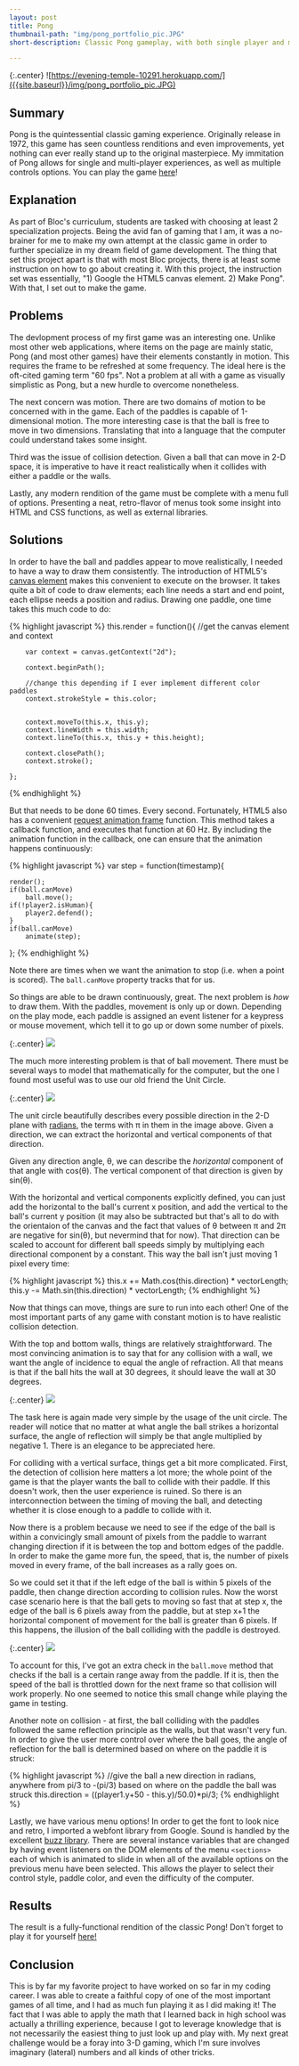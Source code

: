 ```yaml
---
layout: post
title: Pong
thumbnail-path: "img/pong_portfolio_pic.JPG"
short-description: Classic Pong gameplay, with both single player and multiplayer modes. Keyboard controls and mouse control is supported! Powered by the HTML5 canvas element.

---
```


{:.center}
![https://evening-temple-10291.herokuapp.com/]({{site.baseurl}}/img/pong_portfolio_pic.JPG)

## Summary
Pong is the quintessential classic gaming experience. Originally release in 1972, this game has seen countless renditions and even improvements, yet nothing can ever really stand up to the original masterpiece. My immitation of Pong allows for single and multi-player experiences, as well as multiple controls options. You can play the game <a href="https://evening-temple-10291.herokuapp.com/">here</a>!

## Explanation

As part of Bloc's curriculum, students are tasked with choosing at least 2 specialization projects. Being the avid fan of gaming that I am, it was a no-brainer for me to make my own attempt at the classic game in order to further specialize in my dream field of game development. The thing that set this project apart is that with most Bloc projects, there is at least some instruction on how to go about creating it. With this project, the instruction set was essentially, "1) Google the HTML5 canvas element. 2) Make Pong". With that, I set out to make the game. 

## Problems

The devlopment process of my first game was an interesting one. Unlike most other web applications, where items on the page are mainly static, Pong (and most other games) have their elements constantly in motion. This requires the frame to be refreshed at some frequency. The ideal here is the oft-cited gaming term "60 fps". Not a problem at all with a game as visually simplistic as Pong, but a new hurdle to overcome nonetheless.

The next concern was motion. There are two domains of motion to be concerned with in the game. Each of the paddles is capable of 1-dimensional motion. The more interesting case is that the ball is free to move in two dimensions. Translating that into a language that the computer could understand takes some insight.

Third was the issue of collision detection. Given a ball that can move in 2-D space, it is imperative to have it react realistically when it collides with either a paddle or the walls.

Lastly, any modern rendition of the game must be complete with a menu full of options. Presenting a neat, retro-flavor of menus took some insight into HTML and CSS functions, as well as external libraries.

## Solutions

In order to have the ball and paddles appear to move realistically, I needed to have a way to draw them consistently. The introduction of HTML5's <a href="http://diveintohtml5.info/canvas.html">canvas element</a> makes this convenient to execute on the browser. It takes quite a bit of code to draw elements; each line needs a start and end point, each ellipse needs a position and radius. Drawing one paddle, one time takes this much code to do:

{% highlight javascript %}
this.render = function(){
        //get the canvas element and context

        var context = canvas.getContext("2d");

        context.beginPath();

        //change this depending if I ever implement different color paddles
        context.strokeStyle = this.color;


        context.moveTo(this.x, this.y);
        context.lineWidth = this.width;
        context.lineTo(this.x, this.y + this.height);

        context.closePath();
        context.stroke();

    };
{% endhighlight %}

But that needs to be done 60 times. Every second. Fortunately, HTML5 also has a convenient <a href="https://developer.mozilla.org/en-US/docs/Web/API/window/requestAnimationFrame">request animation frame</a> function. This method takes a callback function, and executes that function at 60 Hz. By including the animation function in the callback, one can ensure that the animation happens continuously:

{% highlight javascript %}
var step = function(timestamp){
    
    render();
    if(ball.canMove)
        ball.move();
    if(!player2.isHuman){
        player2.defend();
    }
    if(ball.canMove)
        animate(step);
    
};
{% endhighlight %}

Note there are times when we want the animation to stop (i.e. when a point is scored). The `ball.canMove` property tracks that for us.


So things are able to be drawn continuously, great. The next problem is _how_ to draw them. With the paddles, movement is only up or down. Depending on the play mode, each paddle is assigned an event listener for a keypress or mouse movement, which tell it to go up or down some number of pixels.

{:.center}
![]({{site.baseurl}}/img/pong.JPG)

The much more interesting problem is that of ball movement. There must be several ways to model that mathematically for the computer, but the one I found most useful was to use our old friend the Unit Circle.

{:.center}
![]({{site.baseurl}}/img/unit_circle.png)

The unit circle beautifully describes every possible direction in the 2-D plane with <a href="https://en.wikipedia.org/wiki/Radian">radians</a>, the terms with π in them in the image above. Given a direction, we can extract the horizontal and vertical components of that direction.

Given any direction angle, θ, we can describe the _horizontal_ component of that angle with cos(θ).
The vertical component of that direction is given by sin(θ).

With the horizontal and vertical components explicitly defined, you can just add the horizontal to the ball's current x position, and add the vertical to the ball's current y position (it may also be subtracted but that's all to do with the orientaion of the canvas and the fact that values of θ between π  and 2π are negative for sin(θ), but nevermind that for now). That direction can be scaled to account for different ball speeds simply by multiplying each directional component by a constant. This way the ball isn't just moving 1 pixel every time:

{% highlight javascript %}
this.x += Math.cos(this.direction) * vectorLength;
this.y -= Math.sin(this.direction) * vectorLength;
{% endhighlight %}



Now that things can move, things are sure to run into each other! One of the most important parts of any game with constant motion is to have realistic collision detection. 

With the top and bottom walls, things are relatively straightforward. The most convincing animation is to say that for any collision with a wall, we want the angle of incidence to equal the angle of refraction. All that means is that if the ball hits the wall at 30 degrees, it should leave the wall at 30 degrees. 

{:.center}
![]({{site.baseurl}}/img/reflection.png)

The task here is again made very simple by the usage of the unit circle. The reader will notice that no matter at what angle the ball strikes a horizontal surface, the angle of reflection will simply be that angle multiplied by negative 1. There is an elegance to be appreciated here.

For colliding with a vertical surface, things get a bit more complicated. First, the detection of collision here matters a lot more; the whole point of the game is that the player wants the ball to collide with their paddle. If this doesn't work, then the user experience is ruined. So there is an interconnection between the timing of moving the ball, and detecting whether it is close enough to a paddle to collide with it.

Now there is a problem because we need to see if the edge of the ball is within a convicingly small amount of pixels from the paddle to warrant changing direction if it is between the top and bottom edges of the paddle. In order to make the game more fun, the speed, that is, the number of pixels moved in every frame, of the ball increases as a rally goes on.

So we could set it that if the left edge of the ball is within 5 pixels of the paddle, then change direction according to collision rules. Now the worst case scenario here is that the ball gets to moving so fast that at step x, the edge of the ball is 6 pixels away from the paddle, but at step x+1 the horizontal component of movement for the ball is greater than 6 pixels. If this happens, the illusion of the ball colliding with the paddle is destroyed. 

{:.center}
![]({{site.baseurl}}/img/collision.png)

To account for this, I've got an extra check in the `ball.move` method that checks if the ball is a certain range away from the paddle. If it is, then the speed of the ball is throttled down for the next frame so that collision will work properly. No one seemed to notice this small change while playing the game in testing.

Another note on collision - at first, the ball colliding with the paddles followed the same reflection principle as the walls, but that wasn't very fun. In order to give the user more control over where the ball goes, the angle of reflection for the ball is determined based on where on the paddle it is struck:

{% highlight javascript %}
//give the ball a new direction in radians, anywhere from pi/3 to -(pi/3) based on where on the paddle the ball was struck
this.direction = ((player1.y+50 - this.y)/50.0)*pi/3;
{% endhighlight %}

Lastly, we have various menu options! In order to get the font to look nice and retro, I imported a webfont library from Google. Sound is handled by the excellent <a href="http://buzz.jaysalvat.com/">buzz library</a>. There are several instance variables that are changed by having event listeners on the DOM elements of the menu `<sections>` each of which is animated to slide in when all of the available options on the previous menu have been selected. This allows the player to select their control style, paddle color, and even the difficulty of the computer. 

## Results

The result is a fully-functional rendition of the classic Pong! Don't forget to play it for yourself <a href="https://evening-temple-10291.herokuapp.com/">here!</a>

## Conclusion

This is by far my favorite project to have worked on so far in my coding career. I was able to create a faithful copy of one of the most important games of all time, and I had as much fun playing it as I did making it! The fact that I was able to apply the math that I learned back in high school was actually a thrilling experience, because I got to leverage knowledge that is not necessarily the easiest thing to just look up and play with. My next great challenge would be a foray into 3-D gaming, which I'm sure involves imaginary (lateral) numbers and all kinds of other tricks.



     

































